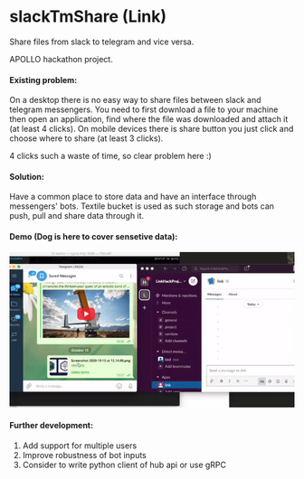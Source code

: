 # slackTmShare (Link)

Share files from slack to telegram and vice versa. 


APOLLO hackathon project.

#### Existing problem:

On a desktop there is no easy way to share files between slack and telegram messengers.
You need to first download a file to your machine then open an application, find where the file was downloaded and attach it (at least 4 clicks).
On mobile devices there is share button you just click and choose where to share (at least 3 clicks). 

4 clicks such a waste of time, so clear problem here :)

#### Solution:

Have a common place to store data and have an interface through messengers' bots.
Textile bucket is used as such storage and bots can push, pull and share data through it.

#### Demo (Dog is here to cover sensetive data):

![](demo.gif)

#### Further development:

1. Add support for multiple users
2. Improve robustness of bot inputs
3. Consider to write python client of hub api or use gRPC
